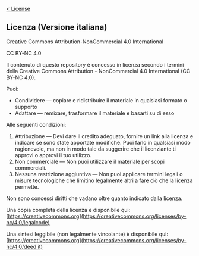[< License](/assets/license/license.md)

## Licenza (Versione italiana)

Creative Commons Attribution-NonCommercial 4.0 International

CC BY-NC 4.0

Il contenuto di questo repository è concesso in licenza secondo i termini della
Creative Commons Attribution - NonCommercial 4.0 International (CC BY-NC 4.0).

Puoi:
* Condividere — copiare e ridistribuire il materiale in qualsiasi formato o supporto
* Adattare — remixare, trasformare il materiale e basarti su di esso

Alle seguenti condizioni:
1. Attribuzione — Devi dare il credito adeguato, fornire un link alla licenza e indicare se sono state apportate modifiche. Puoi farlo in qualsiasi modo ragionevole, ma non in modo tale da suggerire che il licenziante ti approvi o approvi il tuo utilizzo.
2. Non commerciale — Non puoi utilizzare il materiale per scopi commerciali.
3. Nessuna restrizione aggiuntiva — Non puoi applicare termini legali o misure tecnologiche che limitino legalmente altri a fare ciò che la licenza permette.

Non sono concessi diritti che vadano oltre quanto indicato dalla licenza.

Una copia completa della licenza è disponibile qui: [https://creativecommons.org](https://creativecommons.org/licenses/by-nc/4.0/legalcode)

Una sintesi leggibile (non legalmente vincolante) è disponibile qui: [https://creativecommons.org](https://creativecommons.org/licenses/by-nc/4.0/deed.it)
